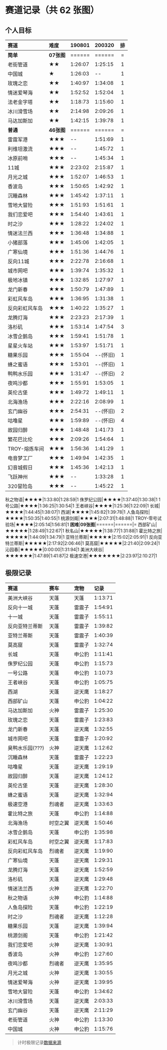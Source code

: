 # 赛道记录（共 62 张图）

## 个人目标
赛道|难度|190801|200320|排
:-|:-|:-|:-|:-:
**简单**|**07张图**|======|======|=
老街管道|★★|1:26:07|1:25:15|1
中国城|★|1:26:03|--|1
玫瑰之恋|★★|1:40:97|1:34:08|1
情迷爱琴海|★★|1:52:52|1:52:04|1
法老金字塔|★★|1:18:73|1:15:60|1
冰川滑雪场|★★|2:14:98|2:09:26|1
马达加斯加|★★|1:42:15|1:39:78|1
**普通**|**46张图**|======|======|=
雷霆军港|★★★|--|1:51:69|1
利维坦激流|★★★|--|1:45:72|1
冰原前哨|★★★|--|1:45:34|1
11城|★★★|2:23:02|2:15:87|1
月光之城|★★★|1:52:07|1:46:53|1
香波岛|★★★|1:50:65|1:42:92|1
沉睡森林|★★★|1:45:42|1:37:11|1
雪地大冒险|★★★|1:51:93|1:51:61|1
我们恋爱吧|★★★|1:54:40|1:43:61|1
时之沙|★★★|1:28:22|1:24:02|1
情迷法兰西|★★★|1:36:48|1:34:88|1
小猪部落|★★★|1:45:06|1:42:05|1
广寒仙境|★★★|1:51:36|1:44:76|1
反向11城|★★★|2:22:78|2:16:68|1
城市网吧|★★★|1:39:74|1:35:32|1
极地冰镇|★★★|1:32:85|1:27:97|1
龙门新春|★★★|1:50:79|1:47:89|1
彩虹风车岛|★★★|1:36:95|1:31:38|1
反向彩虹风车岛|★★★|1:40:22|1:35:27|1
龙腾灯海|★★★|2:23:23|2:17:39|1
洛杉矶|★★★|1:53:14|1:47:54|3
冰雪企鹅岛|★★★|1:59:41|1:51:78|1
星星火车站|★★★|1:53:97|1:51:71|1
糖果乐园|★★★|1:55:04|--(怀旧)|1
蜂之蜜语|★★★|1:53:01|--(怀旧)|1
鸭鸭水乐园|★★★|1:31:47|--(怀旧)|2
夜鸣沙都|★★★|1:55:91|1:53:05|1
英伦古堡|★★★|1:49:72|1:49:11|1
北海渔场|★★★|2:22:16|2:08:99|1
玄门幽谷|★★★|2:54:31|--(怀旧)|2
咕噜星|★★★|1:59:89|--(怀旧)|4
故园归醉|★★★|1:48:48|1:41:73|1       
繁花巴比伦|★★★|2:09:26|1:54:64|1
TROY-熔炼车间|★★★|1:56:36|1:41:29|1      
电音梦工厂|★★★|1:49:94|1:42:35|1
幻音城假日|★★★|1:45:36|1:42:13|1
飞跃神州|★★★|--|1:33:28|1
320冒险岛|★★★|--|1:45:22|1

秋之物语|★★★★|1:33:80|1:28:59|1
侏罗纪公园|★★★★|1:37:40|1:30:38|1
1号公路|★★★★|1:36:25|1:30:54|1
王者峡谷|★★★★|1:25:36|1:22:09|1
长城|★★★★|1:44:45|1:38:07|1
西湖|★★★★|1:45:82|1:39:78|1
人鱼岛探险|★★★★|1:50:35|1:40:55|1
桃源剑阁|★★★★|2:07:31|1:48:88|1
TROY-零号试验场|★★★★|2:05:14|1:56:81|1
**困难**|**09张图**|======|======|=
西部矿山|★★★★★|1:28:49|1:22:67|1
秋名山|★★★★★|1:38:77|1:31:88|1
霍比特之旅|★★★★★|1:44:09|1:34:79|1
亚特兰蒂斯|★★★★★|2:15:02|2:05:91|1
反向亚特兰蒂斯|★★★★★|2:17:92|2:06:46|1
莫高窟|★★★★★|2:21:40|2:09:24|1
沁园春|★★★★★|0:00:00|1:31:94|1
美洲大峡谷|★★★★★★|1:47:89|1:41:87|2
极速空港|★★★★★★★|2:23:97|2:10:27|1



## 极限记录
赛道|赛车|宠物|记录
:-|:-|:-|:-
美洲大峡谷|天蓬|天蓬|1:13:71
反向十一城|天蓬|雷震子|1:54:91
十一城|天蓬|雷震子|1:55:11
反向亚特兰蒂斯|天蓬|雷震子|1:39:82
亚特兰蒂斯|天蓬|雷震子|1:40:39
莫高窟|天蓬|雷震子|1:32:74
长城|天蓬|申公豹|1:11:41
侏罗纪公园|天蓬|申公豹|1:15:73
一号公路|天蓬|申公豹|1:10:73
王者峡谷|天蓬|申公豹|1:05:75
西湖|天蓬|逆天鹰|1:18:27
西部矿山|天蓬|申公豹|1:04:22
马达加斯加|火神|雷震子|1:25:30
玫瑰之恋|天蓬|雷震子|1:23:83
龙门新春|天蓬|逆天鹰|1:32:55
城市网吧|天蓬|雷震子|1:20:92
臭鸭水乐园(???)|火神|逆天鹰|1:12:62
沉睡森林|天蓬|雷震子|1:22:23
咕噜星|天蓬|逆天鹰|1:29:19
故园归醉|天蓬|逆天鹰|1:24:12
英伦古堡|天蓬|逆天鹰|1:28:30
蜂之蜜语|天蓬|逆天鹰|1:32:94
极速空港|烈魂者|逆天鹰|1:33:63
霍比特之旅|天蓬|申公豹|1:14:88
北海渔场|时空之翼|逆天鹰|1:50:46
冰雪企鹅岛|天蓬|申公豹|1:35:98
彩虹风车岛|时空之翼|逆天鹰|1:17:83
反向彩虹风车岛|烈魂者|逆天鹰|1:19:90
广寒仙境|天蓬|逆天鹰|1:29:31
龙腾灯海|天蓬|逆天鹰|1:52:59
洛杉矶|天蓬|逆天鹰|1:29:48
情迷法兰西|火神|逆天鹰|1:22:70
秋之物语|火神|申公豹|1:14:88
人鱼岛探险|天蓬|申公豹|1:22:19
时之沙|烈魂者|逆天鹰|1:12:28
糖果乐园|天蓬|逆天鹰|1:39:94
桃源剑阁|天蓬|申公豹|1:21:42
我们恋爱吧|火神|逆天鹰|1:30:91
香波岛|火神|申公豹|1:27:60
夜鸣沙都|烈魂者|逆天鹰|1:35:95
月光之城|火神|逆天鹰|1:30:55
情迷爱琴海|火神|逆天鹰|1:39:95
雪地大冒险|天蓬|申公豹|1:34:62
冰川滑雪场|天蓬|逆天鹰|2:03:33
玄门幽谷|天蓬|逆天鹰|2:11:29
老街管道|火神|申公豹|1:13:30
中国城|火神|申公豹|1:15:76

> 计时极限记录[数据来源](https://www.bilibili.com/video/av52978630?from=search&seid=6946995976875329518)















<!--|
★★★⭐️

中国城|★|1:26:03|--|1            xiao
情迷爱琴海|★★|1:52:52|1:52:04|1   xiao
雪地大冒险|★★★|1:51:93|1:51:61|1     xiao
情迷法兰西|★★★|1:36:48|1:34:88|1     xiao
小猪部落|★★★|1:45:06|1:42:05|1       xiao
城市网吧|★★★|1:39:74|1:35:32|1       xiao
龙门新春|★★★|1:50:79|1:47:89|1       xiao
星星火车站|★★★|1:53:97|1:51:71|1     xiao
夜鸣沙都|★★★|1:55:91|1:53:05|1       xiao
英伦古堡|★★★|1:49:72|1:49:11|1       xiao
幻音城假日|★★★|1:45:36|1:42:13|1     xiao




|-->